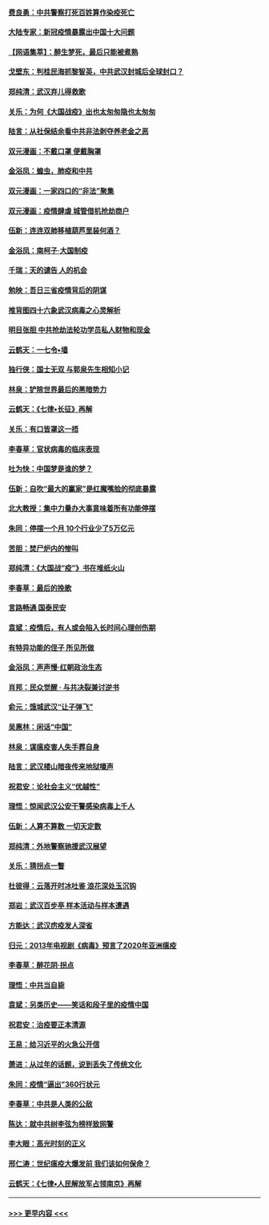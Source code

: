 #### [费良勇：中共警察打死百姓算作染疫死亡](../pages/nsc993/n11919264.md?t=03061931) 
#### [大陆专家：新冠疫情暴露出中国十大问题](../pages/nsc993/n11919187.md?t=03061931) 
#### [【网语集萃】：醉生梦死，最后只能被煮熟](../pages/nsc993/n11918994.md?t=03061931) 
#### [戈壁东：判桂民海抓黎智英，中共武汉封城后全球封口？](../pages/nsc993/n11917982.md?t=03061931) 
#### [郑纯清：武汉弃儿得救歌](../pages/nsc993/n11917881.md?t=03061931) 
#### [关乐：为何《大国战疫》出也太匆匆隐也太匆匆](../pages/nsc993/n11917792.md?t=03061931) 
#### [陆言：从社保结余看中共非法剥夺养老金之恶](../pages/nsc993/n11917084.md?t=03061931) 
#### [双元漫画：不戴口罩 便戴胸罩](../pages/nsc993/n11916447.md?t=03061931) 
#### [金浴凤：蝗虫，肺疫和中共](../pages/nsc993/n11916904.md?t=03061931) 
#### [双元漫画：一家四口的“非法”聚集](../pages/nsc993/n11916378.md?t=03061931) 
#### [双元漫画：疫情肆虐 城管借机抢劫商户](../pages/nsc993/n11916310.md?t=03061931) 
#### [伍新：连连双肺移植葫芦里装何酒？](../pages/nsc993/n11913667.md?t=03061931) 
#### [金浴凤：南柯子·大国制疫](../pages/nsc993/n11913657.md?t=03061931) 
#### [千瑞：天的谴告  人的机会](../pages/nsc993/n11913309.md?t=03061931) 
#### [勉映：吾日三省疫情背后的阴谋](../pages/nsc993/n11913079.md?t=03061931) 
#### [推背图四十六象武汉病毒之心灵解析](../pages/nsc993/n11911761.md?t=03061931) 
#### [明目张胆 中共抢劫法轮功学员私人财物和现金](../pages/nsc993/n11910262.md?t=03061931) 
#### [云鹤天：一七令▪墙](../pages/nsc993/n11910627.md?t=03061931) 
#### [独行侠：国士无双 与郭泉先生相知小记](../pages/nsc993/n11910613.md?t=03061931) 
#### [林泉：铲除世界最后的黑暗势力](../pages/nsc993/n11909320.md?t=03061931) 
#### [云鹤天：《七律▪长征》再解](../pages/nsc993/n11909327.md?t=03061931) 
#### [关乐：有口皆罩这一捂](../pages/nsc993/n11908393.md?t=03061931) 
#### [李春草：官状病毒的临床表现](../pages/nsc993/n11908339.md?t=03061931) 
#### [吐为快：中国梦是谁的梦？](../pages/nsc993/n11906564.md?t=03061931) 
#### [伍新：自吹“最大的赢家”是红魔嘴脸的彻底暴露](../pages/nsc993/n11906407.md?t=03061931) 
#### [北大教授：集中力量办大事意味着所有功能停摆](../pages/nsc993/n11904800.md?t=03061931) 
#### [朱同：停摆一个月 10个行业少了5万亿元](../pages/nsc993/n11904498.md?t=03061931) 
#### [苦胆：焚尸炉内的惨叫](../pages/nsc993/n11904479.md?t=03061931) 
#### [郑纯清：《大国战“疫”》书在堆纸火山](../pages/nsc993/n11904450.md?t=03061931) 
#### [李春草：最后的挽歌](../pages/nsc993/n11904441.md?t=03061931) 
#### [言路畅通 国泰民安](../pages/nsc993/n11904222.md?t=03061931) 
#### [袁斌：疫情后，有人或会陷入长时间心理创伤期](../pages/nsc993/n11901514.md?t=03061931) 
#### [有特异功能的侄子 所见所做](../pages/nsc993/n11901154.md?t=03061931) 
#### [金浴凤：声声慢‧红朝政治生态](../pages/nsc993/n11899553.md?t=03061931) 
#### [肖邦：民众觉醒 · 与共决裂兼讨逆书](../pages/nsc993/n11898435.md?t=03061931) 
#### [俞元：饿城武汉“让子弹飞”](../pages/nsc993/n11898344.md?t=03061931) 
#### [吴惠林：闲话“中国”](../pages/nsc993/n11898182.md?t=03061931) 
#### [林泉：谋瘟疫害人失手葬自身](../pages/nsc993/n11897892.md?t=03061931) 
#### [陆言：武汉楼山暗夜传来地狱嚎声](../pages/nsc993/n11897033.md?t=03061931) 
#### [祝君安：论社会主义“优越性”](../pages/nsc993/n11897005.md?t=03061931) 
#### [理悟：惊闻武汉公安干警感染病毒上千人](../pages/nsc993/n11896947.md?t=03061931) 
#### [伍新：人算不算数 一切天定数](../pages/nsc993/n11893372.md?t=03061931) 
#### [郑纯清：外地警察驰援武汉展望](../pages/nsc993/n11893115.md?t=03061931) 
#### [关乐：猜拐点一瞥](../pages/nsc993/n11893020.md?t=03061931) 
#### [杜彼得：云落开时冰吐鉴 浪花深处玉沉钩](../pages/nsc993/n11892107.md?t=03061931) 
#### [郑岩：武汉百步亭 样本活动与样本遭遇](../pages/nsc993/n11892310.md?t=03061931) 
#### [方能达：武汉疠疫发人深省](../pages/nsc993/n11891376.md?t=03061931) 
#### [归元：2013年电视剧《病毒》预言了2020年亚洲瘟疫](../pages/nsc993/n11891126.md?t=03061931) 
#### [李春草：醉花阴·拐点](../pages/nsc993/n11890567.md?t=03061931) 
#### [理悟：中共当自毙](../pages/nsc993/n11890559.md?t=03061931) 
#### [袁斌：另类历史——笑话和段子里的疫情中国](../pages/nsc993/n11889243.md?t=03061931) 
#### [祝君安：治疫要正本清源](../pages/nsc993/n11889085.md?t=03061931) 
#### [王易：给习近平的火急公开信](../pages/nsc993/n11888225.md?t=03061931) 
#### [萧进：从过年的话题，说到丢失了传统文化](../pages/nsc993/n11887732.md?t=03061931) 
#### [朱同：疫情“逼出”360行状元](../pages/nsc993/n11887678.md?t=03061931) 
#### [李春草：中共是人类的公敌](../pages/nsc993/n11887656.md?t=03061931) 
#### [陈达：就中共树李弦为榜样致网警](../pages/nsc993/n11887625.md?t=03061931) 
#### [李大眼：高光时刻的正义](../pages/nsc993/n11887585.md?t=03061931) 
#### [邢仁涛：世纪瘟疫大爆发前 我们该如何保命？](../pages/nsc993/n11887535.md?t=03061931) 
#### [云鹤天：《七律▪人民解放军占领南京》再解](../pages/nsc993/n11887524.md?t=03061931) 

----
#### [ >>> 更早内容 <<< ](../indexes/nsc993-earlier.md)
